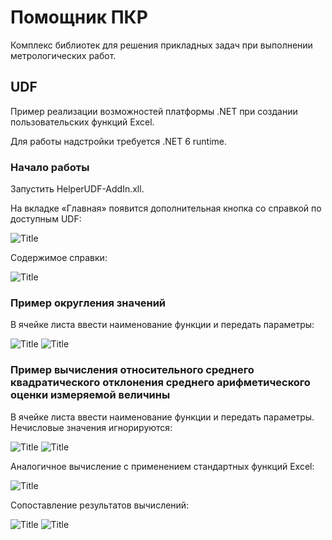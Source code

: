 # Помощник ПКР 
Комплекс библиотек для решения прикладных задач при выполнении метрологических работ.

## UDF
Пример реализации возможностей платформы .NET при создании пользовательских функций Excel.

Для работы надстройки требуется .NET 6 runtime.

### Начало работы


Запустить HelperUDF-AddIn.xll.

На вкладке «Главная» появится дополнительная кнопка со справкой по доступным UDF:

![Title](https://github.com/akolodka/helperUDF/blob/master/resources/helperUDF_ribbonButton.png)

Содержимое справки:

![Title](https://github.com/akolodka/helperUDF/blob/master/resources/helperUDF%20--%20messagebox.png)

### Пример округления значений

В ячейке листа ввести наименование функции и передать параметры:

![Title](https://github.com/akolodka/helperUDF/blob/master/resources/RoundExample.png)
![Title](https://github.com/akolodka/helperUDF/blob/master/resources/RoundExample%20-2.png)

### Пример вычисления относительного среднего квадратического отклонения среднего арифметического оценки измеряемой величины

В ячейке листа ввести наименование функции и передать параметры. Нечисловые значения игнорируются:

![Title](https://github.com/akolodka/helperUDF/blob/master/resources/MeanSquareExample.png)
![Title](https://github.com/akolodka/helperUDF/blob/master/resources/MeanSquareExample%20-2.png)

Аналогичное вычисление с применением стандартных функций Excel:

![Title](https://github.com/akolodka/helperUDF/blob/master/resources/MeanSquareExample%20-3.png)

Сопоставление результатов вычислений:

![Title](https://github.com/akolodka/helperUDF/blob/master/resources/MeanSquareExample%20-4.png)
![Title](https://github.com/akolodka/helperUDF/blob/master/resources/MeanSquareExample%20-5.png)
